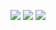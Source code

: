 
![](http://twitter.com/ls_pp/statuses/175475800655659008)
![](http://twitter.com/ls_pp/statuses/174932022886805504)
![](http://twitter.com/ls_pp/statuses/174516119946792960)